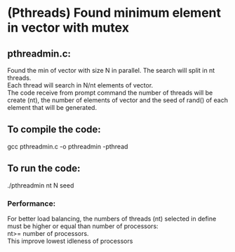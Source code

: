 # (Pthreads) Found minimum element in vector with mutex

## pthreadmin.c:
Found the min of vector with size N in parallel. The search will split in nt threads. <br/>
Each thread will search in N/nt elements of vector.<br/>
The code receive from prompt command the number of threads will be create (nt),
the number of elements of vector and the seed of rand() of each element that will be generated.<br/>


## To compile the code:
gcc pthreadmin.c -o pthreadmin -pthread

## To run the code:
./pthreadmin nt N seed

### Performance:<br/>
For better load balancing, the numbers of threads (nt) selected in define must be higher or equal than number of processors:<br/> nt>= number of processors.<br/>
This improve lowest idleness of processors
